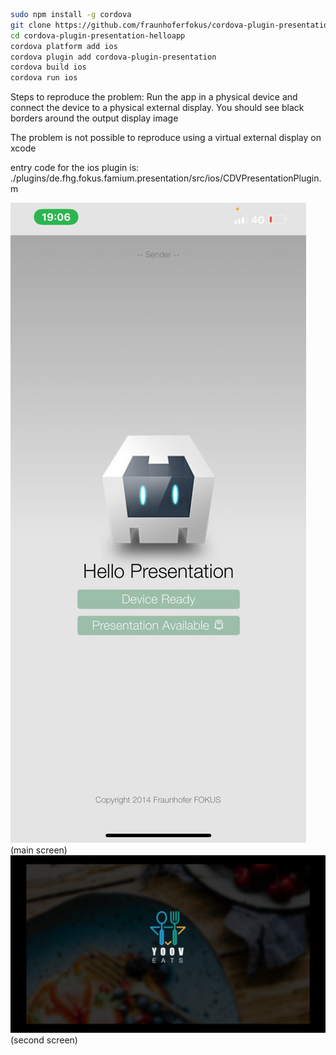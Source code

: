 
```bash
sudo npm install -g cordova
git clone https://github.com/fraunhoferfokus/cordova-plugin-presentation-helloapp
cd cordova-plugin-presentation-helloapp
cordova platform add ios
cordova plugin add cordova-plugin-presentation
cordova build ios
cordova run ios
```


Steps to reproduce the problem:
Run the app in a physical device and connect the device to a physical external display. You should see black borders around the output display image

The problem is not possible to reproduce using a virtual external display on xcode

entry code for the ios plugin is:
./plugins/de.fhg.fokus.famium.presentation/src/ios/CDVPresentationPlugin.m

 [![1](Screenshots/e1918b6a-65e0-4939-9f72-9b525eb8dcce.jpeg)](Screenshots/e1918b6a-65e0-4939-9f72-9b525eb8dcce.jpeg)
 (main screen)
 [![1](Screenshots/5b177c1a-dee5-4cc1-a49a-f5368e6bbf43.jpeg)](Screenshots/5b177c1a-dee5-4cc1-a49a-f5368e6bbf43.jpeg)
 (second screen)
